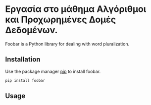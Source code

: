 # Εργασία στο μάθημα Αλγόριθμοι και Προχωρημένες Δομές Δεδομένων.
Foobar is a Python library for dealing with word pluralization.

## Installation

Use the package manager [pip](https://pip.pypa.io/en/stable/) to install foobar.

```bash
pip install foobar
```

## Usage
